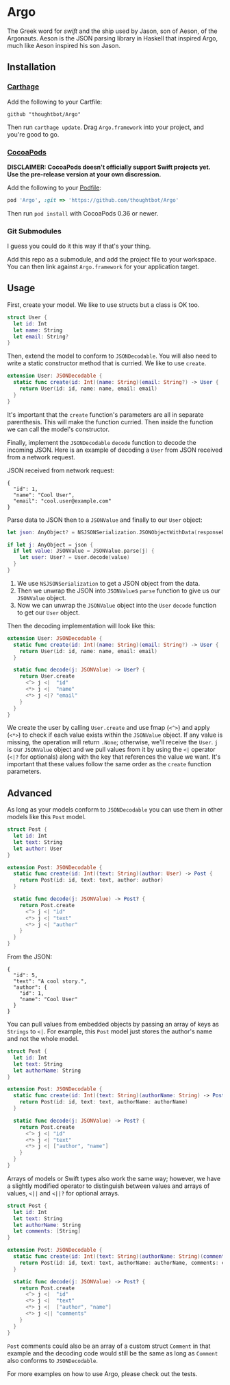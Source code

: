 Argo
====

The Greek word for _swift_ and the ship used by Jason, son of Aeson, of the
Argonauts. Aeson is the JSON parsing library in Haskell that inspired Argo,
much like Aeson inspired his son Jason.

## Installation

### [Carthage]

[Carthage]: https://github.com/Carthage/Carthage

Add the following to your Cartfile:

```
github "thoughtbot/Argo"
```

Then run `carthage update`. Drag `Argo.framework` into your project, and
you're good to go.

### [CocoaPods]

[CocoaPods]: http://cocoapods.org

__DISCLAIMER: CocoaPods doesn't officially support Swift projects yet. Use the
pre-release version at your own discression.__

Add the following to your [Podfile](http://guides.cocoapods.org/using/the-podfile.html):

```ruby
pod 'Argo', :git => 'https://github.com/thoughtbot/Argo'
```

Then run `pod install` with CocoaPods 0.36 or newer.

### Git Submodules ###

I guess you could do it this way if that's your thing.

Add this repo as a submodule, and add the project file to your workspace. You
can then link against `Argo.framework` for your application target.

## Usage

First, create your model. We like to use structs but a class is OK too.

```swift
struct User {
  let id: Int
  let name: String
  let email: String?
}
```

Then, extend the model to conform to `JSONDecodable`. You will also need to
write a static constructor method that is curried. We like to use `create`.

```swift
extension User: JSONDecodable {
  static func create(id: Int)(name: String)(email: String?) -> User {
    return User(id: id, name: name, email: email)
  }
}
```

It's important that the `create` function's parameters are all in separate
parenthesis. This will make the function curried. Then inside the function we
can call the model's constructor.

Finally, implement the `JSONDecodable` `decode` function to decode the incoming
JSON. Here is an example of decoding a `User` from JSON received from a network
request.

JSON received from network request:
```
{
  "id": 1,
  "name": "Cool User",
  "email": "cool.user@example.com"
}
```

Parse data to JSON then to a `JSONValue` and finally to our `User` object:

```swift
let json: AnyObject? = NSJSONSerialization.JSONObjectWithData(responseData, options: NSJSONReadingOptions(0), error: nil)

if let j: AnyObject = json {
  if let value: JSONValue = JSONValue.parse(j) {
    let user: User? = User.decode(value)
  }
}
```

1. We use `NSJSONSerialization` to get a JSON object from the data.
2. Then we unwrap the JSON into `JSONValue`s `parse` function to give us our
   `JSONValue` object.
3. Now we can unwrap the `JSONValue` object into the `User` `decode` function
   to get our `User` object.

Then the decoding implementation will look like this:

```swift
extension User: JSONDecodable {
  static func create(id: Int)(name: String)(email: String?) -> User {
    return User(id: id, name: name, email: email)
  }

  static func decode(j: JSONValue) -> User? {
    return User.create
      <^> j <|  "id"
      <*> j <|  "name"
      <*> j <|? "email"
    }
  }
}
```

We create the user by calling `User.create` and use fmap (`<^>`) and apply
(`<*>`) to check if each value exists within the `JSONValue` object. If any
value is missing, the operation will return `.None`; otherwise, we'll receive
the `User`. `j` is our `JSONValue` object and we pull values from it by using
the `<|` operator (`<|?` for optionals) along with the key that references the
value we want. It's important that these values follow the same order as the
`create` function parameters.

## Advanced

As long as your models conform to `JSONDecodable` you can use them in other
models like this `Post` model.

```swift
struct Post {
  let id: Int
  let text: String
  let author: User
}

extension Post: JSONDecodable {
  static func create(id: Int)(text: String)(author: User) -> Post {
    return Post(id: id, text: text, author: author)
  }

  static func decode(j: JSONValue) -> Post? {
    return Post.create
      <^> j <| "id"
      <*> j <| "text"
      <*> j <| "author"
    }
  }
}
```

From the JSON:

```
{
  "id": 5,
  "text": "A cool story.",
  "author": {
    "id": 1,
    "name": "Cool User"
  }
}
```

You can pull values from embedded objects by passing an array of keys as
`Strings` to `<|`. For example, this `Post` model just stores the author's name
and not the whole model.

```swift
struct Post {
  let id: Int
  let text: String
  let authorName: String
}

extension Post: JSONDecodable {
  static func create(id: Int)(text: String)(authorName: String) -> Post {
    return Post(id: id, text: text, authorName: authorName)
  }

  static func decode(j: JSONValue) -> Post? {
    return Post.create
      <^> j <| "id"
      <*> j <| "text"
      <*> j <| ["author", "name"]
    }
  }
}
```

Arrays of models or Swift types also work the same way; however, we have a
slightly modified operator to distinguish between values and arrays of values,
`<||` and `<||?` for optional arrays.

```swift
struct Post {
  let id: Int
  let text: String
  let authorName: String
  let comments: [String]
}

extension Post: JSONDecodable {
  static func create(id: Int)(text: String)(authorName: String)(comments: [String]) -> Post {
    return Post(id: id, text: text, authorName: authorName, comments: comments)
  }

  static func decode(j: JSONValue) -> Post? {
    return Post.create
      <^> j <|  "id"
      <*> j <|  "text"
      <*> j <|  ["author", "name"]
      <*> j <|| "comments"
    }
  }
}
```

`Post` comments could also be an array of a custom struct `Comment` in that
example and the decoding code would still be the same as long as `Comment` also
conforms to `JSONDecodable`.

For more examples on how to use Argo, please check out the tests.
